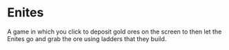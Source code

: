 # Enites
A game in which you click to deposit gold ores on the screen to then let the Enites go and grab the ore using ladders that they build.
